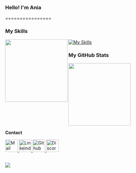 ### Hello! I'm Ania
================
### My Skills
[![My Skills](https://skillicons.dev/icons?i=js,html,css,sass,react,nodejs,styledcomponents,svg,git,figma,mongodb,postman,vscode)](https://skillicons.dev)
<a href="https://github.com/annamowinska/convoychat">
  <img height=200 align="left" src="https://github-readme-stats.vercel.app/api/top-langs?username=annamowinska&layout=compact&langs_count=8&card_width=320&show_icons=true&theme=dracula&bg_color=00000000&border_color=00000000" />
</a>
<br>
### My GitHub Stats
<a href="http://www.github.com/annamowinska"><img height=200 align="center" src="https://streak-stats.demolab.com?user=annamowinska&theme=sunset-gradient" /></a>
<br>
<p><b>Contact</b></p>
<a href="mailto:mowinskaania@gmail.com">
  <img src="https://cdn.jsdelivr.net/gh/dmhendricks/signature-social-icons/icons/round-flat-filled/50px/mail.png" alt="Mail" title="Mail" width="40" height="40" />
</a>
<a href="https://www.linkedin.com/in/annamowinska/">
  <img src="https://cdn.jsdelivr.net/gh/dmhendricks/signature-social-icons/icons/round-flat-filled/50px/linkedin.png" alt="Linkeind" title="Linkedin" width="40" height="40" />
</a>
<a href="https://github.com/annamowinska">
  <img src="https://cdn.jsdelivr.net/gh/dmhendricks/signature-social-icons/icons/round-flat-filled/50px/github.png" alt="Github" title="Github" width="40" height="40" />
</a>

<a href="https://discord.gg/HcBej8ef">
  <img src="https://cdn.jsdelivr.net/gh/dmhendricks/signature-social-icons/icons/round-flat-filled/50px/discord.png" alt="Discord" title="Discord" width="40" height="40" />
</a>
<br><br>

![](https://komarev.com/ghpvc/?username=annamowinska&color=green)


